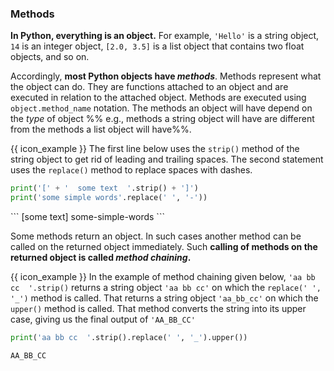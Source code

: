 ### Methods

**In Python, everything is an object.** For example, `'Hello'` is a string object,  `14` is an integer object, `[2.0, 3.5]` is a list object that contains two float objects, and so on.

Accordingly, **most Python objects have _methods_**. Methods represent what the object can do. They are functions attached to an object and are executed in relation to the attached object. Methods are executed using `object.method_name` notation. The methods an object will have depend on the _type_ of object %%&nbsp;e.g., methods a string object will have are different from the methods a list object will have%%.

<tip-box> 

{{ icon_example }} The first line below uses the `strip()` method of the string object to get rid of leading and trailing spaces. The second statement uses the `replace()` method to replace spaces with dashes.

<include src="inputOutput.md" boilerplate>
<span id="input">

```python
print('[' + '  some text  '.strip() + ']')
print('some simple words'.replace(' ', '-'))
```
</span>
<span id="output">
```
[some text]
some-simple-words
```

</span>
</include>

<include src="tryYourOwn.md" boilerplate var-program="methods" />

</tip-box>

Some methods return an object. In such cases another method can be called on the returned object immediately. Such **calling of methods on the returned object is called _method chaining_.**

<tip-box> 

{{ icon_example }} In the example of method chaining given below, `'aa bb cc  '.strip()` returns a string object `'aa bb cc'` on which the `replace(' ', '_')` method is called. That returns a string object `'aa_bb_cc'` on which the `upper()` method is called. That method converts the string into its upper case, giving us the final output of `'AA_BB_CC'`

<include src="inputOutput.md" boilerplate>
<span id="input">

```python
print('aa bb cc  '.strip().replace(' ', '_').upper())
```
</span>
<span id="output">

```
AA_BB_CC
```
</span>
</include>

<include src="tryYourOwn.md" boilerplate var-program="methods" />

</tip-box>

<panel type="danger" header=":muscle: Exercise: Remove Extra Spaces" expanded no-close>
  <include src="e-removeExtraSpaces.md" />
</panel><p/>

 

